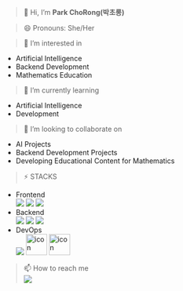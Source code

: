>👋 Hi, I’m **Park ChoRong(박초롱)** <br>

>😄 Pronouns: She/Her <br>


>👀 I’m interested in
* Artificial Intelligence
* Backend Development
* Mathematics Education <br>

>🌱 I’m currently learning
* Artificial Intelligence
* Development <br>


>💞️ I’m looking to collaborate on 
* AI Projects 
* Backend Development Projects
* Developing Educational Content for Mathematics <br>


> ⚡ STACKS
* Frontend <br>
  <img src="https://img.shields.io/badge/html5-E34F26?style=for-the-badge&logo=html5&logoColor=white"> <img src="https://img.shields.io/badge/css-1572B6?style=for-the-badge&logo=css3&logoColor=white"> <img src="https://img.shields.io/badge/javascript-F7DF1E?style=for-the-badge&logo=javascript&logoColor=black"> <br>
* Backend <br>
  <img src="https://img.shields.io/badge/python-3776AB?style=for-the-badge&logo=python&logoColor=white">  <img src="https://img.shields.io/badge/mysql-4479A1?style=for-the-badge&logo=mysql&logoColor=white">   <img src="https://img.shields.io/badge/django-092E20?style=for-the-badge&logo=django&logoColor=white"> <br>
* DevOps <br>
  <img src="https://img.shields.io/badge/github-181717?style=for-the-badge&logo=github&logoColor=white">  <img src="https://techstack-generator.vercel.app/docker-icon.svg" alt="icon" width="43" height="43">  <img src="https://techstack-generator.vercel.app/aws-icon.svg" alt="icon" width="43" height="43"> <br>


> 📫 How to reach me <br>
      <a href="https://www.linkedin.com/in/mathdev-park"> <img src="https://img.shields.io/badge/LinkedIn-0077B5?style=for-the-badge&logo=linkedin&logoColor=white" /> </a>
